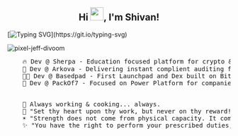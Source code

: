 <h2 align="center">Hi <img src="https://raw.githubusercontent.com/MartinHeinz/MartinHeinz/master/wave.gif" width="30px">, I'm Shivan! </h2> 

[![Typing SVG](https://readme-typing-svg.demolab.com?font=Merienda&size=35&duration=3500&pause=700&color=f75c7e&center=true&vCenter=true&height=75&width=1300px&lines=Hello+There+!;Welcome+To+My+Profile+!;)](https://git.io/typing-svg)

![pixel-jeff-divoom](https://github.com/ShivgunGaming/ShivgunGaming/assets/102505925/5032d450-7ae7-496a-acff-73ff389b8dbb)

<pre>
    🔥 Dev @ Sherpa - Education focused platform for crypto & Web3 beginners!
    🌇 Dev @ Arkova - Delivering instant complient auditing for Bitcoin!
    👨‍💻 Dev @ Basedpad - First Launchpad and Dex built on Bitcoin!
    🌠 Dev @ PackOf7 - Focused on Power Platform for companies
    <br>
    🍳 Always working & cooking... always.
    💖 "Set thy heart upon thy work, but never on thy reward!" - Lord Krishna
    ☀️ "Strength does not come from physical capacity. It comes from an indomitable will." - Lord Ram
    ✨ "You have the right to perform your prescribed duties, but you are not entitled to the fruits of your actions"
</pre>
